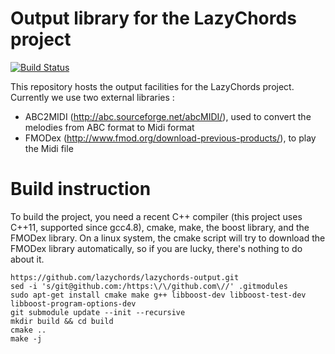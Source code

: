 # Output library for the LazyChords project
[![Build Status](https://travis-ci.org/lazychords/lazychords-output.svg?branch=master)](https://travis-ci.org/lazychords/lazychords-output)

This repository hosts the output facilities for the LazyChords project. Currently we use two external libraries :
* ABC2MIDI (http://abc.sourceforge.net/abcMIDI/), used to convert the melodies from ABC format to Midi format
* FMODex (http://www.fmod.org/download-previous-products/), to play the Midi file

# Build instruction

To build the project, you need a recent C++ compiler (this project uses C++11, supported since gcc4.8), cmake, make, the boost library, and the FMODex library. On a linux system, the cmake script will try to download the FMODex library automatically, so if you are lucky, there's nothing to do about it.

```
https://github.com/lazychords/lazychords-output.git
sed -i 's/git@github.com:/https:\/\/github.com\//' .gitmodules
sudo apt-get install cmake make g++ libboost-dev libboost-test-dev libboost-program-options-dev
git submodule update --init --recursive
mkdir build && cd build
cmake ..
make -j
```
